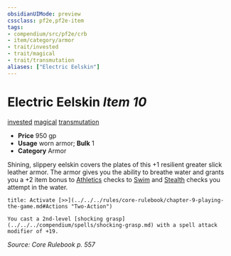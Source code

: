 ```yaml
---
obsidianUIMode: preview
cssclass: pf2e,pf2e-item
tags:
- compendium/src/pf2e/crb
- item/category/armor
- trait/invested
- trait/magical
- trait/transmutation
aliases: ["Electric Eelskin"]
---
```

# Electric Eelskin *Item 10*  
[invested](../../../Rules/traits/invested.md)  [magical](../../../Rules/traits/magical.md)  [transmutation](../../../Rules/traits/transmutation.md)  

- **Price** 950 gp
- **Usage** worn armor; **Bulk** 1
- **Category** Armor

Shining, slippery eelskin covers the plates of this +1 resilient greater slick leather armor. The armor gives you the ability to breathe water and grants you a +2 item bonus to [Athletics](../../skills.md#Athletics) checks to [Swim](../../../Rules/actions/swim.md) and [Stealth](../../skills.md#Stealth) checks you attempt in the water.

```ad-embed-ability
title: Activate [>>](../../../rules/core-rulebook/chapter-9-playing-the-game.md#Actions "Two-Action")

You cast a 2nd-level [shocking grasp](../../../compendium/spells/shocking-grasp.md) with a spell attack modifier of +19.
```

*Source: Core Rulebook p. 557*
